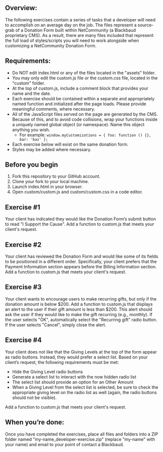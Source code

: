 ## Overview:

The following exercises contain a series of tasks that a developer will need to accomplish on an average day on the job. The files represent a source-grab of a Donation Form built within NetCommunity (a Blackbaud proprietary CMS). As a result, there are many files included that represent the full load of styles/scripts you will need to work alongside when customizing a NetCommunity Donation Form.

## Requirements:

- Do NOT edit index.html or any of the files located in the "assets" folder.
- You may only edit the custom.js file or the custom.css file, located in the "custom" folder.
- At the top of custom.js, include a comment block that provides your name and the date.
- Each exercise should be contained within a separate and appropriately named function and initialized after the page loads. Please provide meaningful comments, where necessary.
- All of the JavaScript files served on the page are generated by the CMS. Because of this, and to avoid code collisions, wrap your functions inside a uniquely named global object (or namespace). Name this object anything you wish. 
    - For example: `window.myCustomizations = { foo: function () {}, bar: 'baz' };`
- Each exercise below will exist on the same donation form.
- Styles may be added where necessary.

## Before you begin

1. Fork this repository to your GitHub account.
1. Clone your fork to your local machine.
1. Launch index.html in your browser.
1. Open custom/custom.js and custom/custom.css in a code editor.

## Exercise #1

Your client has indicated they would like the Donation Form’s submit button to read "I Support the Cause". Add a function to custom.js that meets your client's request.

## Exercise #2

Your client has reviewed the Donation Form and would like some of its fields to be positioned in a different order. Specifically, your client prefers that the Payment Information section appears before the Billing Information section. Add a function to custom.js that meets your client's request.

## Exercise #3

Your client wants to encourage users to make recurring gifts, but only if the donation amount is below $200. Add a function to custom.js that displays an alert to the user if their gift amount is less than $200. This alert should ask the user if they would like to make the gift recurring (e.g., monthly). If the user selects "OK", automatically select the "Recurring gift" radio button. If the user selects "Cancel", simply close the alert.

## Exercise #4

Your client does not like that the Giving Levels at the top of the form appear as radio buttons. Instead, they would prefer a select list. Based on your client’s request, the following requirements must be met:

- Hide the Giving Level radio buttons
- Generate a select list to interact with the now hidden radio list
- The select list should provide an option for an Other Amount
- When a Giving Level from the select list is selected, be sure to check the appropriate giving level on the radio list as well (again, the radio buttons should not be visible).

Add a function to custom.js that meets your client's request.

## When you’re done:

Once you have completed the exercises, place all files and folders into a ZIP folder named "my-name_developer-exercise.zip" (replace "my-name" with your name) and email to your point of contact a Blackbaud.
